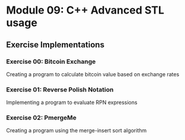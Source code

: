 # Module 09: C++ Advanced STL usage

## Exercise Implementations

### Exercise 00: Bitcoin Exchange
Creating a program to calculate bitcoin value based on exchange rates

### Exercise 01: Reverse Polish Notation
Implementing a program to evaluate RPN expressions

### Exercise 02: PmergeMe
Creating a program using the merge-insert sort algorithm
